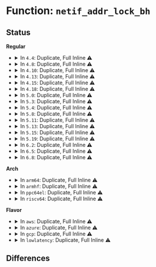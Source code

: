 # Function: <code>netif_addr_lock_bh</code>

## Status
<b>Regular</b>
<ul>
<li>
<details>
<summary>In <code>4.4</code>: Duplicate, Full Inline ⚠️</summary>

**Collision:** Static Duplication

**Inline:** Full

**Transformation:** False

**Instances:**

```
In net/core/dev.c (ffffffff8171d9ec)
Location: include/linux/netdevice.h:3423
Inline: True
Inline callers:
  - net/core/dev.c:dev_set_rx_mode
```
```
In net/core/dev_addr_lists.c (ffffffff8172283b)
Location: include/linux/netdevice.h:3423
Inline: True
Inline callers:
  - net/core/dev_addr_lists.c:dev_uc_flush
  - net/core/dev_addr_lists.c:dev_mc_flush
  - net/core/dev_addr_lists.c:dev_uc_add_excl
  - net/core/dev_addr_lists.c:dev_uc_add
  - net/core/dev_addr_lists.c:dev_mc_add_excl
  - net/core/dev_addr_lists.c:__dev_mc_add
  - net/core/dev_addr_lists.c:dev_uc_del
  - net/core/dev_addr_lists.c:__dev_mc_del
```
```
In net/core/rtnetlink.c (ffffffff8172d8bf)
Location: include/linux/netdevice.h:3423
Inline: True
Inline callers:
  - net/core/rtnetlink.c:ndo_dflt_fdb_dump
```
```
In net/core/net-procfs.c (ffffffff81737970)
Location: include/linux/netdevice.h:3423
Inline: True
Inline callers:
  - net/core/net-procfs.c:dev_mc_seq_show
```
</details>
</li>
<li>
<details>
<summary>In <code>4.8</code>: Duplicate, Full Inline ⚠️</summary>

**Collision:** Static Duplication

**Inline:** Full

**Transformation:** False

**Instances:**

```
In net/core/dev.c (ffffffff817862bc)
Location: include/linux/netdevice.h:3659
Inline: True
Inline callers:
  - net/core/dev.c:dev_set_rx_mode
```
```
In net/core/dev_addr_lists.c (ffffffff8178c2cb)
Location: include/linux/netdevice.h:3659
Inline: True
Inline callers:
  - net/core/dev_addr_lists.c:dev_mc_flush
  - net/core/dev_addr_lists.c:__dev_mc_del
  - net/core/dev_addr_lists.c:__dev_mc_add
  - net/core/dev_addr_lists.c:dev_mc_add_excl
  - net/core/dev_addr_lists.c:dev_uc_flush
  - net/core/dev_addr_lists.c:dev_uc_del
  - net/core/dev_addr_lists.c:dev_uc_add
  - net/core/dev_addr_lists.c:dev_uc_add_excl
```
```
In net/core/rtnetlink.c (ffffffff8179713d)
Location: include/linux/netdevice.h:3659
Inline: True
Inline callers:
  - net/core/rtnetlink.c:ndo_dflt_fdb_dump
```
```
In net/core/net-procfs.c (ffffffff817a3c20)
Location: include/linux/netdevice.h:3659
Inline: True
Inline callers:
  - net/core/net-procfs.c:dev_mc_seq_show
```
</details>
</li>
<li>
<details>
<summary>In <code>4.10</code>: Duplicate, Full Inline ⚠️</summary>

**Collision:** Static Duplication

**Inline:** Full

**Transformation:** False

**Instances:**

```
In net/core/dev.c (ffffffff817b387c)
Location: include/linux/netdevice.h:3628
Inline: True
Inline callers:
  - net/core/dev.c:dev_set_rx_mode
```
```
In net/core/dev_addr_lists.c (ffffffff817b9b9b)
Location: include/linux/netdevice.h:3628
Inline: True
Inline callers:
  - net/core/dev_addr_lists.c:dev_mc_flush
  - net/core/dev_addr_lists.c:__dev_mc_del
  - net/core/dev_addr_lists.c:__dev_mc_add
  - net/core/dev_addr_lists.c:dev_mc_add_excl
  - net/core/dev_addr_lists.c:dev_uc_flush
  - net/core/dev_addr_lists.c:dev_uc_del
  - net/core/dev_addr_lists.c:dev_uc_add
  - net/core/dev_addr_lists.c:dev_uc_add_excl
```
```
In net/core/rtnetlink.c (ffffffff817c4321)
Location: include/linux/netdevice.h:3628
Inline: True
Inline callers:
  - net/core/rtnetlink.c:ndo_dflt_fdb_dump
```
```
In net/core/net-procfs.c (ffffffff817d26b0)
Location: include/linux/netdevice.h:3628
Inline: True
Inline callers:
  - net/core/net-procfs.c:dev_mc_seq_show
```
</details>
</li>
<li>
<details>
<summary>In <code>4.13</code>: Duplicate, Full Inline ⚠️</summary>

**Collision:** Static Duplication

**Inline:** Full

**Transformation:** False

**Instances:**

```
In net/core/dev.c (ffffffff817d21fc)
Location: include/linux/netdevice.h:3674
Inline: True
Inline callers:
  - net/core/dev.c:dev_set_rx_mode
```
```
In net/core/dev_addr_lists.c (ffffffff817d86eb)
Location: include/linux/netdevice.h:3674
Inline: True
Inline callers:
  - net/core/dev_addr_lists.c:dev_mc_flush
  - net/core/dev_addr_lists.c:__dev_mc_del
  - net/core/dev_addr_lists.c:__dev_mc_add
  - net/core/dev_addr_lists.c:dev_mc_add_excl
  - net/core/dev_addr_lists.c:dev_uc_flush
  - net/core/dev_addr_lists.c:dev_uc_del
  - net/core/dev_addr_lists.c:dev_uc_add
  - net/core/dev_addr_lists.c:dev_uc_add_excl
```
```
In net/core/rtnetlink.c (ffffffff817e2691)
Location: include/linux/netdevice.h:3674
Inline: True
Inline callers:
  - net/core/rtnetlink.c:ndo_dflt_fdb_dump
```
```
In net/core/net-procfs.c (ffffffff817f1d10)
Location: include/linux/netdevice.h:3674
Inline: True
```
</details>
</li>
<li>
<details>
<summary>In <code>4.15</code>: Duplicate, Full Inline ⚠️</summary>

**Collision:** Static Duplication

**Inline:** Full

**Transformation:** False

**Instances:**

```
In net/core/dev.c (ffffffff8184c48c)
Location: include/linux/netdevice.h:3703
Inline: True
Inline callers:
  - net/core/dev.c:dev_set_rx_mode
```
```
In net/core/dev_addr_lists.c (ffffffff81852deb)
Location: include/linux/netdevice.h:3703
Inline: True
Inline callers:
  - net/core/dev_addr_lists.c:dev_mc_flush
  - net/core/dev_addr_lists.c:__dev_mc_del
  - net/core/dev_addr_lists.c:__dev_mc_add
  - net/core/dev_addr_lists.c:dev_mc_add_excl
  - net/core/dev_addr_lists.c:dev_uc_flush
  - net/core/dev_addr_lists.c:dev_uc_del
  - net/core/dev_addr_lists.c:dev_uc_add
  - net/core/dev_addr_lists.c:dev_uc_add_excl
```
```
In net/core/rtnetlink.c (ffffffff8185d551)
Location: include/linux/netdevice.h:3703
Inline: True
Inline callers:
  - net/core/rtnetlink.c:ndo_dflt_fdb_dump
```
```
In net/core/net-procfs.c (ffffffff8186d2d0)
Location: include/linux/netdevice.h:3703
Inline: True
```
</details>
</li>
<li>
<details>
<summary>In <code>4.18</code>: Duplicate, Full Inline ⚠️</summary>

**Collision:** Static Duplication

**Inline:** Full

**Transformation:** False

**Instances:**

```
In net/core/dev.c (ffffffff818966d5)
Location: include/linux/netdevice.h:3809
Inline: True
Inline callers:
  - net/core/dev.c:dev_set_rx_mode
```
```
In net/core/dev_addr_lists.c (ffffffff8189e4f5)
Location: include/linux/netdevice.h:3809
Inline: True
Inline callers:
  - net/core/dev_addr_lists.c:dev_mc_flush
  - net/core/dev_addr_lists.c:__dev_mc_del
  - net/core/dev_addr_lists.c:__dev_mc_add
  - net/core/dev_addr_lists.c:dev_mc_add_excl
  - net/core/dev_addr_lists.c:dev_uc_flush
  - net/core/dev_addr_lists.c:dev_uc_del
  - net/core/dev_addr_lists.c:dev_uc_add
  - net/core/dev_addr_lists.c:dev_uc_add_excl
```
```
In net/core/rtnetlink.c (ffffffff818a90c5)
Location: include/linux/netdevice.h:3809
Inline: True
Inline callers:
  - net/core/rtnetlink.c:ndo_dflt_fdb_dump
```
```
In net/core/net-procfs.c (ffffffff818be526)
Location: include/linux/netdevice.h:3809
Inline: True
```
</details>
</li>
<li>
<details>
<summary>In <code>5.0</code>: Duplicate, Full Inline ⚠️</summary>

**Collision:** Static Duplication

**Inline:** Full

**Transformation:** False

**Instances:**

```
In net/core/dev.c (ffffffff818b8945)
Location: include/linux/netdevice.h:4035
Inline: True
Inline callers:
  - net/core/dev.c:dev_set_rx_mode
```
```
In net/core/dev_addr_lists.c (ffffffff818c0d15)
Location: include/linux/netdevice.h:4035
Inline: True
Inline callers:
  - net/core/dev_addr_lists.c:dev_mc_flush
  - net/core/dev_addr_lists.c:__dev_mc_del
  - net/core/dev_addr_lists.c:__dev_mc_add
  - net/core/dev_addr_lists.c:dev_mc_add_excl
  - net/core/dev_addr_lists.c:dev_uc_flush
  - net/core/dev_addr_lists.c:dev_uc_del
  - net/core/dev_addr_lists.c:dev_uc_add
  - net/core/dev_addr_lists.c:dev_uc_add_excl
```
```
In net/core/rtnetlink.c (ffffffff818cd74b)
Location: include/linux/netdevice.h:4035
Inline: True
Inline callers:
  - net/core/rtnetlink.c:ndo_dflt_fdb_dump
```
```
In net/core/net-procfs.c (ffffffff818e59a6)
Location: include/linux/netdevice.h:4035
Inline: True
```
</details>
</li>
<li>
<details>
<summary>In <code>5.3</code>: Duplicate, Full Inline ⚠️</summary>

**Collision:** Static Duplication

**Inline:** Full

**Transformation:** False

**Instances:**

```
In net/core/dev.c (ffffffff81904b05)
Location: include/linux/netdevice.h:4056
Inline: True
Inline callers:
  - net/core/dev.c:dev_set_rx_mode
```
```
In net/core/dev_addr_lists.c (ffffffff8190d425)
Location: include/linux/netdevice.h:4056
Inline: True
Inline callers:
  - net/core/dev_addr_lists.c:dev_mc_flush
  - net/core/dev_addr_lists.c:__dev_mc_del
  - net/core/dev_addr_lists.c:__dev_mc_add
  - net/core/dev_addr_lists.c:dev_mc_add_excl
  - net/core/dev_addr_lists.c:dev_uc_flush
  - net/core/dev_addr_lists.c:dev_uc_del
  - net/core/dev_addr_lists.c:dev_uc_add
  - net/core/dev_addr_lists.c:dev_uc_add_excl
```
```
In net/core/rtnetlink.c (ffffffff8191a42d)
Location: include/linux/netdevice.h:4056
Inline: True
Inline callers:
  - net/core/rtnetlink.c:ndo_dflt_fdb_dump
```
```
In net/core/net-procfs.c (ffffffff8193520b)
Location: include/linux/netdevice.h:4056
Inline: True
```
</details>
</li>
<li>
<details>
<summary>In <code>5.4</code>: Duplicate, Full Inline ⚠️</summary>

**Collision:** Static Duplication

**Inline:** Full

**Transformation:** False

**Instances:**

```
In net/core/dev.c (ffffffff81937175)
Location: include/linux/netdevice.h:4062
Inline: True
Inline callers:
  - net/core/dev.c:dev_set_rx_mode
```
```
In net/core/dev_addr_lists.c (ffffffff8193fb25)
Location: include/linux/netdevice.h:4062
Inline: True
Inline callers:
  - net/core/dev_addr_lists.c:dev_mc_flush
  - net/core/dev_addr_lists.c:__dev_mc_del
  - net/core/dev_addr_lists.c:__dev_mc_add
  - net/core/dev_addr_lists.c:dev_mc_add_excl
  - net/core/dev_addr_lists.c:dev_uc_flush
  - net/core/dev_addr_lists.c:dev_uc_del
  - net/core/dev_addr_lists.c:dev_uc_add
  - net/core/dev_addr_lists.c:dev_uc_add_excl
```
```
In net/core/rtnetlink.c (ffffffff8194ca4d)
Location: include/linux/netdevice.h:4062
Inline: True
Inline callers:
  - net/core/rtnetlink.c:ndo_dflt_fdb_dump
```
```
In net/core/net-procfs.c (ffffffff81967fcb)
Location: include/linux/netdevice.h:4062
Inline: True
```
</details>
</li>
<li>
<details>
<summary>In <code>5.8</code>: Duplicate, Full Inline ⚠️</summary>

**Collision:** Static Duplication

**Inline:** Full

**Transformation:** False

**Instances:**

```
In net/core/dev.c (ffffffff81a0c21f)
Location: include/linux/netdevice.h:4246
Inline: True
Inline callers:
  - net/core/dev.c:__dev_change_flags
  - net/core/dev.c:__dev_change_flags
  - net/core/dev.c:__dev_set_allmulti
  - net/core/dev.c:dev_set_promiscuity
  - net/core/dev.c:__dev_open
```
```
In net/core/dev_addr_lists.c (ffffffff81a10225)
Location: include/linux/netdevice.h:4246
Inline: True
Inline callers:
  - net/core/dev_addr_lists.c:dev_mc_flush
  - net/core/dev_addr_lists.c:dev_mc_del_global
  - net/core/dev_addr_lists.c:dev_mc_del
  - net/core/dev_addr_lists.c:dev_mc_add_global
  - net/core/dev_addr_lists.c:dev_mc_add
  - net/core/dev_addr_lists.c:dev_mc_add_excl
  - net/core/dev_addr_lists.c:dev_uc_flush
  - net/core/dev_addr_lists.c:dev_uc_del
  - net/core/dev_addr_lists.c:dev_uc_add
  - net/core/dev_addr_lists.c:dev_uc_add_excl
```
```
In net/core/rtnetlink.c (ffffffff81a1e67d)
Location: include/linux/netdevice.h:4246
Inline: True
Inline callers:
  - net/core/rtnetlink.c:ndo_dflt_fdb_dump
```
```
In net/core/net-procfs.c (ffffffff81a3b7ab)
Location: include/linux/netdevice.h:4246
Inline: True
```
</details>
</li>
<li>
<details>
<summary>In <code>5.11</code>: Duplicate, Full Inline ⚠️</summary>

**Collision:** Static Duplication

**Inline:** Full

**Transformation:** False

**Instances:**

```
In net/core/dev.c (ffffffff81a0d8ee)
Location: include/linux/netdevice.h:4416
Inline: True
Inline callers:
  - net/core/dev.c:__dev_change_flags
  - net/core/dev.c:__dev_change_flags
  - net/core/dev.c:__dev_set_allmulti
  - net/core/dev.c:dev_set_promiscuity
  - net/core/dev.c:__dev_open
```
```
In net/core/dev_addr_lists.c (ffffffff81a105e5)
Location: include/linux/netdevice.h:4416
Inline: True
Inline callers:
  - net/core/dev_addr_lists.c:dev_mc_flush
  - net/core/dev_addr_lists.c:dev_mc_del_global
  - net/core/dev_addr_lists.c:dev_mc_del
  - net/core/dev_addr_lists.c:__dev_mc_add
  - net/core/dev_addr_lists.c:dev_mc_add_excl
  - net/core/dev_addr_lists.c:dev_uc_flush
  - net/core/dev_addr_lists.c:dev_uc_del
  - net/core/dev_addr_lists.c:dev_uc_add
  - net/core/dev_addr_lists.c:dev_uc_add_excl
```
```
In net/core/rtnetlink.c (ffffffff81a1e9b0)
Location: include/linux/netdevice.h:4416
Inline: True
Inline callers:
  - net/core/rtnetlink.c:ndo_dflt_fdb_dump
```
```
In net/core/net-procfs.c (ffffffff81a3de97)
Location: include/linux/netdevice.h:4416
Inline: True
```
</details>
</li>
<li>
<details>
<summary>In <code>5.13</code>: Duplicate, Full Inline ⚠️</summary>

**Collision:** Static Duplication

**Inline:** Full

**Transformation:** False

**Instances:**

```
In net/core/dev.c (ffffffff819f458b)
Location: include/linux/netdevice.h:4546
Inline: True
Inline callers:
  - net/core/dev.c:__dev_change_flags
  - net/core/dev.c:__dev_change_flags
  - net/core/dev.c:__dev_set_allmulti
  - net/core/dev.c:dev_set_promiscuity
  - net/core/dev.c:__dev_open
```
```
In net/core/dev_addr_lists.c (ffffffff819f7455)
Location: include/linux/netdevice.h:4546
Inline: True
Inline callers:
  - net/core/dev_addr_lists.c:dev_mc_flush
  - net/core/dev_addr_lists.c:dev_mc_del_global
  - net/core/dev_addr_lists.c:dev_mc_del
  - net/core/dev_addr_lists.c:__dev_mc_add
  - net/core/dev_addr_lists.c:dev_mc_add_excl
  - net/core/dev_addr_lists.c:dev_uc_flush
  - net/core/dev_addr_lists.c:dev_uc_del
  - net/core/dev_addr_lists.c:dev_uc_add
  - net/core/dev_addr_lists.c:dev_uc_add_excl
```
```
In net/core/rtnetlink.c (ffffffff81a057b0)
Location: include/linux/netdevice.h:4546
Inline: True
Inline callers:
  - net/core/rtnetlink.c:ndo_dflt_fdb_dump
```
```
In net/core/net-procfs.c (ffffffff81a24f67)
Location: include/linux/netdevice.h:4546
Inline: True
```
</details>
</li>
<li>
<details>
<summary>In <code>5.15</code>: Duplicate, Full Inline ⚠️</summary>

**Collision:** Static Duplication

**Inline:** Full

**Transformation:** False

**Instances:**

```
In net/core/dev.c (ffffffff81aa5eab)
Location: include/linux/netdevice.h:4576
Inline: True
Inline callers:
  - net/core/dev.c:__dev_change_flags
  - net/core/dev.c:__dev_change_flags
  - net/core/dev.c:__dev_set_allmulti
  - net/core/dev.c:dev_set_promiscuity
  - net/core/dev.c:__dev_open
```
```
In net/core/dev_addr_lists.c (ffffffff81aa90c5)
Location: include/linux/netdevice.h:4576
Inline: True
Inline callers:
  - net/core/dev_addr_lists.c:dev_mc_flush
  - net/core/dev_addr_lists.c:dev_mc_del_global
  - net/core/dev_addr_lists.c:dev_mc_del
  - net/core/dev_addr_lists.c:__dev_mc_add
  - net/core/dev_addr_lists.c:dev_mc_add_excl
  - net/core/dev_addr_lists.c:dev_uc_flush
  - net/core/dev_addr_lists.c:dev_uc_del
  - net/core/dev_addr_lists.c:dev_uc_add
  - net/core/dev_addr_lists.c:dev_uc_add_excl
```
```
In net/core/rtnetlink.c (ffffffff81ab7bf0)
Location: include/linux/netdevice.h:4576
Inline: True
Inline callers:
  - net/core/rtnetlink.c:ndo_dflt_fdb_dump
```
```
In net/core/net-procfs.c (ffffffff81ad9a9c)
Location: include/linux/netdevice.h:4576
Inline: True
```
</details>
</li>
<li>
<details>
<summary>In <code>5.19</code>: Duplicate, Full Inline ⚠️</summary>

**Collision:** Static Duplication

**Inline:** Full

**Transformation:** False

**Instances:**

```
In net/core/dev.c (ffffffff81c1d95d)
Location: include/linux/netdevice.h:4415
Inline: True
Inline callers:
  - net/core/dev.c:__dev_change_flags
  - net/core/dev.c:__dev_change_flags
  - net/core/dev.c:__dev_set_allmulti
  - net/core/dev.c:dev_set_promiscuity
  - net/core/dev.c:__dev_open
```
```
In net/core/dev_addr_lists.c (ffffffff81c21275)
Location: include/linux/netdevice.h:4415
Inline: True
Inline callers:
  - net/core/dev_addr_lists.c:dev_mc_flush
  - net/core/dev_addr_lists.c:dev_mc_del_global
  - net/core/dev_addr_lists.c:dev_mc_del
  - net/core/dev_addr_lists.c:__dev_mc_add
  - net/core/dev_addr_lists.c:dev_mc_add_excl
  - net/core/dev_addr_lists.c:dev_uc_flush
  - net/core/dev_addr_lists.c:dev_uc_del
  - net/core/dev_addr_lists.c:dev_uc_add
  - net/core/dev_addr_lists.c:dev_uc_add_excl
```
```
In net/core/rtnetlink.c (ffffffff81c317fe)
Location: include/linux/netdevice.h:4415
Inline: True
Inline callers:
  - net/core/rtnetlink.c:ndo_dflt_fdb_dump
```
```
In net/core/net-procfs.c (ffffffff81c5aecc)
Location: include/linux/netdevice.h:4415
Inline: True
```
</details>
</li>
<li>
<details>
<summary>In <code>6.2</code>: Duplicate, Full Inline ⚠️</summary>

**Collision:** Static Duplication

**Inline:** Full

**Transformation:** False

**Instances:**

```
In net/core/dev.c (ffffffff81dcec4d)
Location: include/linux/netdevice.h:4459
Inline: True
Inline callers:
  - net/core/dev.c:__dev_change_flags
  - net/core/dev.c:__dev_change_flags
  - net/core/dev.c:__dev_set_allmulti
  - net/core/dev.c:dev_set_promiscuity
  - net/core/dev.c:__dev_open
```
```
In net/core/dev_addr_lists.c (ffffffff81dd3345)
Location: include/linux/netdevice.h:4459
Inline: True
Inline callers:
  - net/core/dev_addr_lists.c:dev_mc_flush
  - net/core/dev_addr_lists.c:dev_mc_del_global
  - net/core/dev_addr_lists.c:dev_mc_del
  - net/core/dev_addr_lists.c:__dev_mc_add
  - net/core/dev_addr_lists.c:dev_mc_add_excl
  - net/core/dev_addr_lists.c:dev_uc_flush
  - net/core/dev_addr_lists.c:dev_uc_del
  - net/core/dev_addr_lists.c:dev_uc_add
  - net/core/dev_addr_lists.c:dev_uc_add_excl
```
```
In net/core/rtnetlink.c (ffffffff81de4b9e)
Location: include/linux/netdevice.h:4459
Inline: True
Inline callers:
  - net/core/rtnetlink.c:ndo_dflt_fdb_dump
```
```
In net/core/net-procfs.c (ffffffff81e1111c)
Location: include/linux/netdevice.h:4459
Inline: True
```
</details>
</li>
<li>
<details>
<summary>In <code>6.5</code>: Duplicate, Full Inline ⚠️</summary>

**Collision:** Static Duplication

**Inline:** Full

**Transformation:** False

**Instances:**

```
In drivers/net/net_failover.c (ffffffff81c6fb3e)
Location: include/linux/netdevice.h:4518
Inline: True
Inline callers:
  - drivers/net/net_failover.c:net_failover_slave_register
```
```
In net/core/dev.c (ffffffff81e3f87d)
Location: include/linux/netdevice.h:4518
Inline: True
Inline callers:
  - net/core/dev.c:__dev_change_flags
  - net/core/dev.c:__dev_change_flags
  - net/core/dev.c:__dev_set_allmulti
  - net/core/dev.c:dev_set_promiscuity
  - net/core/dev.c:__dev_open
```
```
In net/core/dev_addr_lists.c (ffffffff81e43f15)
Location: include/linux/netdevice.h:4518
Inline: True
Inline callers:
  - net/core/dev_addr_lists.c:dev_mc_flush
  - net/core/dev_addr_lists.c:dev_mc_del_global
  - net/core/dev_addr_lists.c:dev_mc_del
  - net/core/dev_addr_lists.c:__dev_mc_add
  - net/core/dev_addr_lists.c:dev_mc_add_excl
  - net/core/dev_addr_lists.c:dev_uc_flush
  - net/core/dev_addr_lists.c:dev_uc_del
  - net/core/dev_addr_lists.c:dev_uc_add
  - net/core/dev_addr_lists.c:dev_uc_add_excl
```
```
In net/core/rtnetlink.c (ffffffff81e565ae)
Location: include/linux/netdevice.h:4518
Inline: True
Inline callers:
  - net/core/rtnetlink.c:ndo_dflt_fdb_dump
```
```
In net/core/net-procfs.c (ffffffff81e84a2c)
Location: include/linux/netdevice.h:4518
Inline: True
```
</details>
</li>
<li>
<details>
<summary>In <code>6.8</code>: Duplicate, Full Inline ⚠️</summary>

**Collision:** Static Duplication

**Inline:** Full

**Transformation:** False

**Instances:**

```
In drivers/net/net_failover.c (ffffffff81d243eb)
Location: include/linux/netdevice.h:4594
Inline: True
Inline callers:
  - drivers/net/net_failover.c:net_failover_slave_register
```
```
In net/core/dev.c (ffffffff81efe1d3)
Location: include/linux/netdevice.h:4594
Inline: True
Inline callers:
  - net/core/dev.c:__dev_change_flags
  - net/core/dev.c:__dev_change_flags
  - net/core/dev.c:__dev_set_allmulti
  - net/core/dev.c:dev_set_promiscuity
  - net/core/dev.c:__dev_open
```
```
In net/core/dev_addr_lists.c (ffffffff81f02b65)
Location: include/linux/netdevice.h:4594
Inline: True
Inline callers:
  - net/core/dev_addr_lists.c:dev_mc_flush
  - net/core/dev_addr_lists.c:dev_mc_del_global
  - net/core/dev_addr_lists.c:dev_mc_del
  - net/core/dev_addr_lists.c:__dev_mc_add
  - net/core/dev_addr_lists.c:dev_mc_add_excl
  - net/core/dev_addr_lists.c:dev_uc_flush
  - net/core/dev_addr_lists.c:dev_uc_del
  - net/core/dev_addr_lists.c:dev_uc_add
  - net/core/dev_addr_lists.c:dev_uc_add_excl
```
```
In net/core/rtnetlink.c (ffffffff81f1590e)
Location: include/linux/netdevice.h:4594
Inline: True
Inline callers:
  - net/core/rtnetlink.c:ndo_dflt_fdb_dump
```
```
In net/core/net-procfs.c (ffffffff81f469f1)
Location: include/linux/netdevice.h:4594
Inline: True
```
</details>
</li>
</ul>
<b>Arch</b>
<ul>
<li>
<details>
<summary>In <code>arm64</code>: Duplicate, Full Inline ⚠️</summary>

**Collision:** Static Duplication

**Inline:** Full

**Transformation:** False

**Instances:**

```
In net/core/dev.c (ffff800010bd5ab4)
Location: include/linux/netdevice.h:4062
Inline: True
Inline callers:
  - net/core/dev.c:dev_set_rx_mode
```
```
In net/core/dev_addr_lists.c (ffff800010bdf6b4)
Location: include/linux/netdevice.h:4062
Inline: True
Inline callers:
  - net/core/dev_addr_lists.c:dev_mc_flush
  - net/core/dev_addr_lists.c:__dev_mc_del
  - net/core/dev_addr_lists.c:__dev_mc_add
  - net/core/dev_addr_lists.c:dev_mc_add_excl
  - net/core/dev_addr_lists.c:dev_uc_flush
  - net/core/dev_addr_lists.c:dev_uc_del
  - net/core/dev_addr_lists.c:dev_uc_add
  - net/core/dev_addr_lists.c:dev_uc_add_excl
```
```
In net/core/rtnetlink.c (ffff800010beebec)
Location: include/linux/netdevice.h:4062
Inline: True
Inline callers:
  - net/core/rtnetlink.c:ndo_dflt_fdb_dump
```
```
In net/core/net-procfs.c (ffff800010c0dfe0)
Location: include/linux/netdevice.h:4062
Inline: True
```
</details>
</li>
<li>
<details>
<summary>In <code>armhf</code>: Duplicate, Full Inline ⚠️</summary>

**Collision:** Static Duplication

**Inline:** Full

**Transformation:** False

**Instances:**

```
In net/core/dev.c (c0cf0714)
Location: include/linux/netdevice.h:4062
Inline: True
Inline callers:
  - net/core/dev.c:dev_set_rx_mode
```
```
In net/core/dev_addr_lists.c (c0cf9814)
Location: include/linux/netdevice.h:4062
Inline: True
Inline callers:
  - net/core/dev_addr_lists.c:dev_mc_flush
  - net/core/dev_addr_lists.c:__dev_mc_del
  - net/core/dev_addr_lists.c:__dev_mc_add
  - net/core/dev_addr_lists.c:dev_mc_add_excl
  - net/core/dev_addr_lists.c:dev_uc_flush
  - net/core/dev_addr_lists.c:dev_uc_del
  - net/core/dev_addr_lists.c:dev_uc_add
  - net/core/dev_addr_lists.c:dev_uc_add_excl
```
```
In net/core/rtnetlink.c (c0d07094)
Location: include/linux/netdevice.h:4062
Inline: True
Inline callers:
  - net/core/rtnetlink.c:ndo_dflt_fdb_dump
```
```
In net/core/net-procfs.c (c0d25eb8)
Location: include/linux/netdevice.h:4062
Inline: True
```
</details>
</li>
<li>
<details>
<summary>In <code>ppc64el</code>: Duplicate, Full Inline ⚠️</summary>

**Collision:** Static Duplication

**Inline:** Full

**Transformation:** False

**Instances:**

```
In net/core/dev.c (c000000000cb51a4)
Location: include/linux/netdevice.h:4062
Inline: True
Inline callers:
  - net/core/dev.c:dev_set_rx_mode
```
```
In net/core/dev_addr_lists.c (c000000000cbf5f4)
Location: include/linux/netdevice.h:4062
Inline: True
Inline callers:
  - net/core/dev_addr_lists.c:dev_mc_flush
  - net/core/dev_addr_lists.c:__dev_mc_del
  - net/core/dev_addr_lists.c:__dev_mc_add
  - net/core/dev_addr_lists.c:dev_mc_add_excl
  - net/core/dev_addr_lists.c:dev_uc_flush
  - net/core/dev_addr_lists.c:dev_uc_del
  - net/core/dev_addr_lists.c:dev_uc_add
  - net/core/dev_addr_lists.c:dev_uc_add_excl
```
```
In net/core/rtnetlink.c (c000000000cd2944)
Location: include/linux/netdevice.h:4062
Inline: True
Inline callers:
  - net/core/rtnetlink.c:ndo_dflt_fdb_dump
```
```
In net/core/net-procfs.c (c000000000cf9628)
Location: include/linux/netdevice.h:4062
Inline: True
```
</details>
</li>
<li>
<details>
<summary>In <code>riscv64</code>: Duplicate, Full Inline ⚠️</summary>

**Collision:** Static Duplication

**Inline:** Full

**Transformation:** False

**Instances:**

```
In net/core/dev.c (ffffffe00075f3f8)
Location: include/linux/netdevice.h:4062
Inline: True
Inline callers:
  - net/core/dev.c:dev_set_rx_mode
```
```
In net/core/dev_addr_lists.c (ffffffe000765a98)
Location: include/linux/netdevice.h:4062
Inline: True
Inline callers:
  - net/core/dev_addr_lists.c:dev_mc_flush
  - net/core/dev_addr_lists.c:__dev_mc_del
  - net/core/dev_addr_lists.c:__dev_mc_add
  - net/core/dev_addr_lists.c:dev_mc_add_excl
  - net/core/dev_addr_lists.c:dev_uc_flush
  - net/core/dev_addr_lists.c:dev_uc_del
  - net/core/dev_addr_lists.c:dev_uc_add
  - net/core/dev_addr_lists.c:dev_uc_add_excl
```
```
In net/core/rtnetlink.c (ffffffe00077128c)
Location: include/linux/netdevice.h:4062
Inline: True
Inline callers:
  - net/core/rtnetlink.c:ndo_dflt_fdb_dump
```
```
In net/core/net-procfs.c (ffffffe00078a97a)
Location: include/linux/netdevice.h:4062
Inline: True
```
</details>
</li>
</ul>
<b>Flavor</b>
<ul>
<li>
<details>
<summary>In <code>aws</code>: Duplicate, Full Inline ⚠️</summary>

**Collision:** Static Duplication

**Inline:** Full

**Transformation:** False

**Instances:**

```
In net/core/dev.c (ffffffff818d7145)
Location: include/linux/netdevice.h:4062
Inline: True
Inline callers:
  - net/core/dev.c:dev_set_rx_mode
```
```
In net/core/dev_addr_lists.c (ffffffff818dfaf5)
Location: include/linux/netdevice.h:4062
Inline: True
Inline callers:
  - net/core/dev_addr_lists.c:dev_mc_flush
  - net/core/dev_addr_lists.c:__dev_mc_del
  - net/core/dev_addr_lists.c:__dev_mc_add
  - net/core/dev_addr_lists.c:dev_mc_add_excl
  - net/core/dev_addr_lists.c:dev_uc_flush
  - net/core/dev_addr_lists.c:dev_uc_del
  - net/core/dev_addr_lists.c:dev_uc_add
  - net/core/dev_addr_lists.c:dev_uc_add_excl
```
```
In net/core/rtnetlink.c (ffffffff818eca1d)
Location: include/linux/netdevice.h:4062
Inline: True
Inline callers:
  - net/core/rtnetlink.c:ndo_dflt_fdb_dump
```
```
In net/core/net-procfs.c (ffffffff81907f9b)
Location: include/linux/netdevice.h:4062
Inline: True
```
</details>
</li>
<li>
<details>
<summary>In <code>azure</code>: Duplicate, Full Inline ⚠️</summary>

**Collision:** Static Duplication

**Inline:** Full

**Transformation:** False

**Instances:**

```
In net/core/dev.c (ffffffff81890f85)
Location: include/linux/netdevice.h:4062
Inline: True
Inline callers:
  - net/core/dev.c:dev_set_rx_mode
```
```
In net/core/dev_addr_lists.c (ffffffff81899935)
Location: include/linux/netdevice.h:4062
Inline: True
Inline callers:
  - net/core/dev_addr_lists.c:dev_mc_flush
  - net/core/dev_addr_lists.c:__dev_mc_del
  - net/core/dev_addr_lists.c:__dev_mc_add
  - net/core/dev_addr_lists.c:dev_mc_add_excl
  - net/core/dev_addr_lists.c:dev_uc_flush
  - net/core/dev_addr_lists.c:dev_uc_del
  - net/core/dev_addr_lists.c:dev_uc_add
  - net/core/dev_addr_lists.c:dev_uc_add_excl
```
```
In net/core/rtnetlink.c (ffffffff818a685d)
Location: include/linux/netdevice.h:4062
Inline: True
Inline callers:
  - net/core/rtnetlink.c:ndo_dflt_fdb_dump
```
```
In net/core/net-procfs.c (ffffffff818c1dab)
Location: include/linux/netdevice.h:4062
Inline: True
```
</details>
</li>
<li>
<details>
<summary>In <code>gcp</code>: Duplicate, Full Inline ⚠️</summary>

**Collision:** Static Duplication

**Inline:** Full

**Transformation:** False

**Instances:**

```
In net/core/dev.c (ffffffff81928175)
Location: include/linux/netdevice.h:4062
Inline: True
Inline callers:
  - net/core/dev.c:dev_set_rx_mode
```
```
In net/core/dev_addr_lists.c (ffffffff81930b25)
Location: include/linux/netdevice.h:4062
Inline: True
Inline callers:
  - net/core/dev_addr_lists.c:dev_mc_flush
  - net/core/dev_addr_lists.c:__dev_mc_del
  - net/core/dev_addr_lists.c:__dev_mc_add
  - net/core/dev_addr_lists.c:dev_mc_add_excl
  - net/core/dev_addr_lists.c:dev_uc_flush
  - net/core/dev_addr_lists.c:dev_uc_del
  - net/core/dev_addr_lists.c:dev_uc_add
  - net/core/dev_addr_lists.c:dev_uc_add_excl
```
```
In net/core/rtnetlink.c (ffffffff8193da4d)
Location: include/linux/netdevice.h:4062
Inline: True
Inline callers:
  - net/core/rtnetlink.c:ndo_dflt_fdb_dump
```
```
In net/core/net-procfs.c (ffffffff81958fcb)
Location: include/linux/netdevice.h:4062
Inline: True
```
</details>
</li>
<li>
<details>
<summary>In <code>lowlatency</code>: Duplicate, Full Inline ⚠️</summary>

**Collision:** Static Duplication

**Inline:** Full

**Transformation:** False

**Instances:**

```
In net/core/dev.c (ffffffff81949845)
Location: include/linux/netdevice.h:4062
Inline: True
Inline callers:
  - net/core/dev.c:dev_set_rx_mode
```
```
In net/core/dev_addr_lists.c (ffffffff819521f5)
Location: include/linux/netdevice.h:4062
Inline: True
Inline callers:
  - net/core/dev_addr_lists.c:dev_mc_flush
  - net/core/dev_addr_lists.c:__dev_mc_del
  - net/core/dev_addr_lists.c:__dev_mc_add
  - net/core/dev_addr_lists.c:dev_mc_add_excl
  - net/core/dev_addr_lists.c:dev_uc_flush
  - net/core/dev_addr_lists.c:dev_uc_del
  - net/core/dev_addr_lists.c:dev_uc_add
  - net/core/dev_addr_lists.c:dev_uc_add_excl
```
```
In net/core/rtnetlink.c (ffffffff8195f2dd)
Location: include/linux/netdevice.h:4062
Inline: True
Inline callers:
  - net/core/rtnetlink.c:ndo_dflt_fdb_dump
```
```
In net/core/net-procfs.c (ffffffff8197b13b)
Location: include/linux/netdevice.h:4062
Inline: True
```
</details>
</li>
</ul>

## Differences
